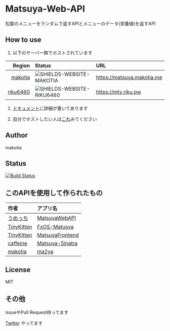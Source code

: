# Matsuya-Web-API

[GITHUB-RIKU6460]: https://github.com/riku6460
[GITHUB-MAKOTIA]: https://github.com/makotia
[GITHUB-UMECCHI]: https://github.com/umecchi
[GITHUB-TINYKITTEN]: https://github.com/TinyKitten
[GITHUB-ENIEHACK]: https://github.com/eniehack
[SHIELDS-WEBSITE-MAKOTIA]: https://img.shields.io/website-online-offline-green-red/https/matsuya.makotia.me.svg?label=status
[SHIELDS-WEBSITE-RIKU6460]: https://img.shields.io/website-online-offline-green-red/https/mty.riku.pw.svg?label=status

松屋のメニューをランダムで返すAPIとメニューのデータ(栄養値)を返すAPI

## How to use

1. 以下のサーバー群でホストされています

|                      Region | Status                      | URL                                 |
|----------------------------:|:----------------------------|:------------------------------------|
|  [makotia][GITHUB-MAKOTIA]  | ![SHIELDS-WEBSITE-MAKOTIA]  | <https://matsuya.makotia.me>        |
| [riku6460][GITHUB-RIKU6460] | ![SHIELDS-WEBSITE-RIKU6460] | <https://mty.riku.pw>               |

1. [ドキュメント](https://matsuya.docs.apiary.io/)に詳細が書いてあります

1. 自分でホストしたい人は[これ](https://github.com/makotia/Matsuya-Web-API/pull/52#issuecomment-361572917)みてください

## Author

makotia

## Status

[![Build Status](https://travis-ci.org/makotia/Matsuya-Web-API.svg?branch=master)](https://travis-ci.org/makotia/Matsuya-Web-API)

## このAPIを使用して作られたもの

|作者                             |アプリ名                                                               |
|:--------------------------------|:----------------------------------------------------------------------|
|    [うめっち][GITHUB-UMECCHI]   |       [MatsuyaWebAPI](https://github.com/umecchi/MatsuyaWebAPI)       |
| [TinyKitten][GITHUB-TINYKITTEN] |      [FxOS-Matusya](https://github.com/TinyKitten/FxOS-Matusya)       |
| [TinyKitten][GITHUB-TINYKITTEN] |   [MatsuyaFrontend](https://github.com/TinyKitten/MatsuyaFrontend)    |
|   [caffeine][GITHUB-ENIEHACK]   |     [Matsuya-Sinatra](https://github.com/eniehack/Matsuya-Sinatra)    |
|    [makotia][GITHUB-MAKOTIA]    |               [ma2ya](https://github.com/makotia/ma2ya)               |

## License

MIT

## その他

IssueやPull Request待ってます

[Twitter](https://twitter.com/hs6a) やってます

